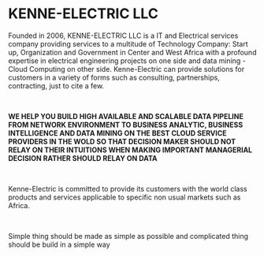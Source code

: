 # KENNE-ELECTRIC LLC
Founded in 2006, KENNE-ELECTRIC LLC is a IT and Electrical  services company providing services to a multitude of Technology Company: Start up, Organization and Government in Center and West Africa with a profound expertise in electrical engineering projects on one side and data mining - Cloud Computing on other side.  Kenne-Electric can provide solutions for customers in a variety of forms such as consulting, partnerships, contracting, just to cite a few.

​

**WE HELP YOU BUILD HIGH AVAILABLE AND SCALABLE DATA PIPELINE FROM NETWORK ENVIRONMENT TO BUSINESS ANALYTIC, BUSINESS INTELLIGENCE AND DATA MINING ON THE BEST CLOUD SERVICE PROVIDERS IN THE WOLD SO THAT DECISION MAKER SHOULD NOT RELAY ON THEIR INTUITIONS WHEN MAKING IMPORTANT MANAGERIAL DECISION RATHER SHOULD RELAY ON DATA**

​

Kenne-Electric is committed to provide its customers with the world class products and services applicable to specific non usual markets such as Africa.

​

Simple thing should be made as simple as possible and complicated thing should be build in a simple way


